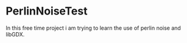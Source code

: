 # PerlinNoiseTest

In this free time project i am trying to learn the use of perlin noise and libGDX.
